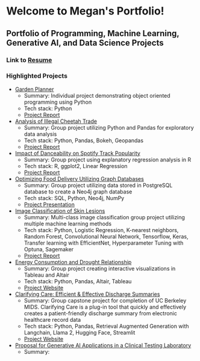 # Welcome to Megan's Portfolio!
## Portfolio of Programming, Machine Learning, Generative AI, and Data Science Projects  
### Link to [Resume](https://drive.google.com/file/d/1zgJcrapqr8Qq0SqHkj6P1Wq5--wNebOR/view?usp=sharing)

### Highlighted Projects
- [Garden Planner](https://github.com/mmartin131/portfolio/tree/main/Garden_Planner)
    * Summary: Individual project demonstrating object oriented programming using Python 
    * Tech stack: Python
    * [Project Report](https://github.com/mmartin131/portfolio/blob/main/Garden_Planner/garden_planner_project_proposal.pdf)
- [Analysis of Illegal Cheetah Trade](https://github.com/mmartin131/portfolio/tree/main/Analysis_of_Illegal_Cheetah_Trade)
    * Summary: Group project utilizing Python and Pandas for exploratory data analysis  
    * Tech stack: Python, Pandas, Bokeh, Geopandas
    * [Project Report](https://github.com/mmartin131/portfolio/blob/main/Analysis_of_Illegal_Cheetah_Trade/Project_2_Diabes_Grimes_Martin_Final_Report.pdf)
- [Impact of Danceability on Spotify Track Popularity](https://github.com/mmartin131/portfolio/tree/main/Impact%20of%20Danceability%20on%20Spotify%20Track%20Popularity) 
    * Summary: Group project using explanatory regression analysis in R
    * Tech stack: R, ggplot2, Linear Regression
    * [Project Report](https://github.com/mmartin131/portfolio/blob/main/Impact%20of%20Danceability%20on%20Spotify%20Track%20Popularity/Project_report_Lakka_Martin_Sandico.pdf)
- [Optimizing Food Delivery Utilizing Graph Databases](https://github.com/mmartin131/portfolio/tree/main/Optimizing%20Food%20Delivery%20Utilizing%20Graph%20Databases)
    * Summary: Group project utilizing data stored in PostgreSQL database to create a Neo4j graph database
    * Tech stack: SQL, Python, Neo4j, NumPy
    * [Project Presentation](https://github.com/mmartin131/portfolio/blob/main/Optimizing%20Food%20Delivery%20Utilizing%20Graph%20Databases/W205_%20The%20Future%20of%20Our%20Business%20is%20Local%20(Project%203)%20.pdf) 
- [Image Classification of Skin Lesions](https://github.com/mmartin131/portfolio/tree/main/Skin%20Lesion%20Image%20Classification)
    * Summary: Multi-class image classification group project utilizing multiple machine learning methods
    * Tech stack: Python, Logistic Regression, K-nearest neighbors, Random Forest, Convolutional Neural Network, Tensorflow, Keras, Transfer learning with EfficientNet, Hyperparameter Tuning with Optuna, Sagemaker
    * [Project Report](https://github.com/mmartin131/portfolio/blob/main/Skin%20Lesion%20Image%20Classification/Classifying%20Skin%20Lesions%20Final%20Report.pdf)
- [Energy Consumption and Drought Relationship](https://github.com/mmartin131/portfolio/tree/main/Drought%20and%20Energy%20Consumption%20visualization)
    * Summary: Group project creating interactive visualizations in Tableau and Altair
    * Tech stack: Python, Pandas, Altair, Tableau
    * [Project Website](http://w209project.s3-website-us-east-1.amazonaws.com/index.html)
- [Clarifying Care: Efficient & Effective Discharge Summaries]() 
    * Summary: Group capstone project for completion of UC Berkeley MIDS. Clarifying Care is a plug-in tool that quickly and effectively creates a patient-friendly discharge summary from electronic healthcare record data
    * Tech stack: Python, Pandas, Retrieval Augmented Generation with Langchain, Llama 2, Hugging Face, Streamlit
    * [Project Website](https://www.clarifyingcare.com)
- [Proposal for Generative AI Applications in a Clinical Testing Laboratory]()
    * Summary: 


